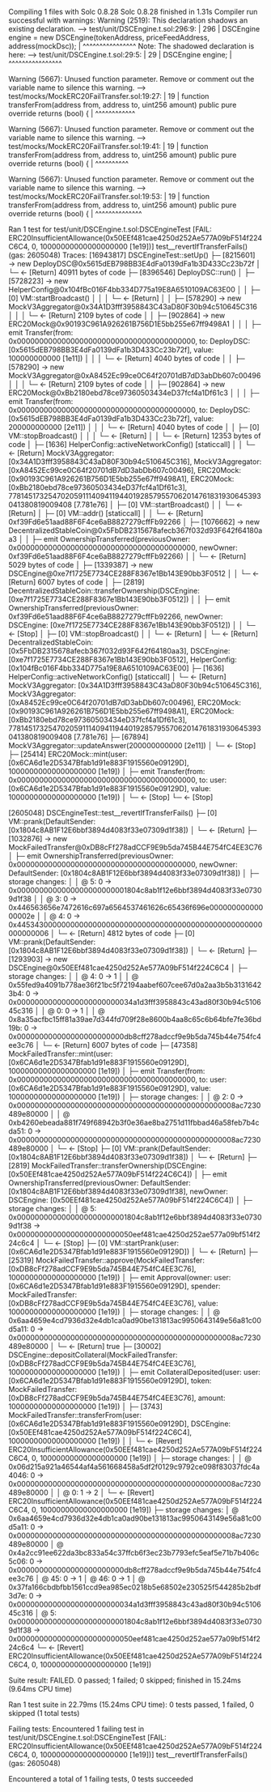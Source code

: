 Compiling 1 files with Solc 0.8.28
Solc 0.8.28 finished in 1.31s
Compiler run successful with warnings:
Warning (2519): This declaration shadows an existing declaration.
   --> test/unit/DSCEngine.t.sol:296:9:
    |
296 |         DSCEngine engine = new DSCEngine(tokenAddress, priceFeedAddress, address(mockDsc));
    |         ^^^^^^^^^^^^^^^^
Note: The shadowed declaration is here:
  --> test/unit/DSCEngine.t.sol:29:5:
   |
29 |     DSCEngine engine;
   |     ^^^^^^^^^^^^^^^^

Warning (5667): Unused function parameter. Remove or comment out the variable name to silence this warning.
  --> test/mocks/MockERC20FailTransfer.sol:19:27:
   |
19 |     function transferFrom(address from, address to, uint256 amount) public pure override returns (bool) {
   |                           ^^^^^^^^^^^^

Warning (5667): Unused function parameter. Remove or comment out the variable name to silence this warning.
  --> test/mocks/MockERC20FailTransfer.sol:19:41:
   |
19 |     function transferFrom(address from, address to, uint256 amount) public pure override returns (bool) {
   |                                         ^^^^^^^^^^

Warning (5667): Unused function parameter. Remove or comment out the variable name to silence this warning.
  --> test/mocks/MockERC20FailTransfer.sol:19:53:
   |
19 |     function transferFrom(address from, address to, uint256 amount) public pure override returns (bool) {
   |                                                     ^^^^^^^^^^^^^^


Ran 1 test for test/unit/DSCEngine.t.sol:DSCEngineTest
[FAIL: ERC20InsufficientAllowance(0x50EEf481cae4250d252Ae577A09bF514f224C6C4, 0, 10000000000000000000 [1e19])] test__revertIfTransferFails() (gas: 2605048)
Traces:
  [16943817] DSCEngineTest::setUp()
    ├─ [8215601] → new DeployDSC@0x5615dEB798BB3E4dFa0139dFa1b3D433Cc23b72f
    │   └─ ← [Return] 40911 bytes of code
    ├─ [8396546] DeployDSC::run()
    │   ├─ [5728223] → new HelperConfig@0x104fBc016F4bb334D775a19E8A6510109AC63E00
    │   │   ├─ [0] VM::startBroadcast()
    │   │   │   └─ ← [Return]
    │   │   ├─ [578290] → new MockV3Aggregator@0x34A1D3fff3958843C43aD80F30b94c510645C316
    │   │   │   └─ ← [Return] 2109 bytes of code
    │   │   ├─ [902864] → new ERC20Mock@0x90193C961A926261B756D1E5bb255e67ff9498A1
    │   │   │   ├─ emit Transfer(from: 0x0000000000000000000000000000000000000000, to: DeployDSC: [0x5615dEB798BB3E4dFa0139dFa1b3D433Cc23b72f], value: 100000000000 [1e11])
    │   │   │   └─ ← [Return] 4040 bytes of code
    │   │   ├─ [578290] → new MockV3Aggregator@0xA8452Ec99ce0C64f20701dB7dD3abDb607c00496
    │   │   │   └─ ← [Return] 2109 bytes of code
    │   │   ├─ [902864] → new ERC20Mock@0xBb2180ebd78ce97360503434eD37fcf4a1Df61c3
    │   │   │   ├─ emit Transfer(from: 0x0000000000000000000000000000000000000000, to: DeployDSC: [0x5615dEB798BB3E4dFa0139dFa1b3D433Cc23b72f], value: 200000000000 [2e11])
    │   │   │   └─ ← [Return] 4040 bytes of code
    │   │   ├─ [0] VM::stopBroadcast()
    │   │   │   └─ ← [Return]
    │   │   └─ ← [Return] 12353 bytes of code
    │   ├─ [1636] HelperConfig::activeNetworkConfig() [staticcall]
    │   │   └─ ← [Return] MockV3Aggregator: [0x34A1D3fff3958843C43aD80F30b94c510645C316], MockV3Aggregator: [0xA8452Ec99ce0C64f20701dB7dD3abDb607c00496], ERC20Mock: [0x90193C961A926261B756D1E5bb255e67ff9498A1], ERC20Mock: [0xBb2180ebd78ce97360503434eD37fcf4a1Df61c3], 77814517325470205911140941194401928579557062014761831930645393041380819009408 [7.781e76]
    │   ├─ [0] VM::startBroadcast(<pk>)
    │   │   └─ ← [Return]
    │   ├─ [0] VM::addr(<pk>) [staticcall]
    │   │   └─ ← [Return] 0xf39Fd6e51aad88F6F4ce6aB8827279cffFb92266
    │   ├─ [1076662] → new DecentralizedStableCoin@0x5FbDB2315678afecb367f032d93F642f64180aa3
    │   │   ├─ emit OwnershipTransferred(previousOwner: 0x0000000000000000000000000000000000000000, newOwner: 0xf39Fd6e51aad88F6F4ce6aB8827279cffFb92266)
    │   │   └─ ← [Return] 5029 bytes of code
    │   ├─ [1339387] → new DSCEngine@0xe7f1725E7734CE288F8367e1Bb143E90bb3F0512
    │   │   └─ ← [Return] 6007 bytes of code
    │   ├─ [2819] DecentralizedStableCoin::transferOwnership(DSCEngine: [0xe7f1725E7734CE288F8367e1Bb143E90bb3F0512])
    │   │   ├─ emit OwnershipTransferred(previousOwner: 0xf39Fd6e51aad88F6F4ce6aB8827279cffFb92266, newOwner: DSCEngine: [0xe7f1725E7734CE288F8367e1Bb143E90bb3F0512])
    │   │   └─ ← [Stop]
    │   ├─ [0] VM::stopBroadcast()
    │   │   └─ ← [Return]
    │   └─ ← [Return] DecentralizedStableCoin: [0x5FbDB2315678afecb367f032d93F642f64180aa3], DSCEngine: [0xe7f1725E7734CE288F8367e1Bb143E90bb3F0512], HelperConfig: [0x104fBc016F4bb334D775a19E8A6510109AC63E00]
    ├─ [1636] HelperConfig::activeNetworkConfig() [staticcall]
    │   └─ ← [Return] MockV3Aggregator: [0x34A1D3fff3958843C43aD80F30b94c510645C316], MockV3Aggregator: [0xA8452Ec99ce0C64f20701dB7dD3abDb607c00496], ERC20Mock: [0x90193C961A926261B756D1E5bb255e67ff9498A1], ERC20Mock: [0xBb2180ebd78ce97360503434eD37fcf4a1Df61c3], 77814517325470205911140941194401928579557062014761831930645393041380819009408 [7.781e76]
    ├─ [67894] MockV3Aggregator::updateAnswer(200000000000 [2e11])
    │   └─ ← [Stop]
    ├─ [25414] ERC20Mock::mint(user: [0x6CA6d1e2D5347Bfab1d91e883F1915560e09129D], 10000000000000000000 [1e19])
    │   ├─ emit Transfer(from: 0x0000000000000000000000000000000000000000, to: user: [0x6CA6d1e2D5347Bfab1d91e883F1915560e09129D], value: 10000000000000000000 [1e19])
    │   └─ ← [Stop]
    └─ ← [Stop]

  [2605048] DSCEngineTest::test__revertIfTransferFails()
    ├─ [0] VM::prank(DefaultSender: [0x1804c8AB1F12E6bbf3894d4083f33e07309d1f38])
    │   └─ ← [Return]
    ├─ [1032876] → new MockFailedTransfer@0xDB8cFf278adCCF9E9b5da745B44E754fC4EE3C76
    │   ├─ emit OwnershipTransferred(previousOwner: 0x0000000000000000000000000000000000000000, newOwner: DefaultSender: [0x1804c8AB1F12E6bbf3894d4083f33e07309d1f38])
    │   ├─  storage changes:
    │   │   @ 5: 0 → 0x0000000000000000000000001804c8ab1f12e6bbf3894d4083f33e07309d1f38
    │   │   @ 3: 0 → 0x446563656e7472616c697a6564537461626c65436f696e00000000000000002e
    │   │   @ 4: 0 → 0x4453430000000000000000000000000000000000000000000000000000000006
    │   └─ ← [Return] 4812 bytes of code
    ├─ [0] VM::prank(DefaultSender: [0x1804c8AB1F12E6bbf3894d4083f33e07309d1f38])
    │   └─ ← [Return]
    ├─ [1293903] → new DSCEngine@0x50EEf481cae4250d252Ae577A09bF514f224C6C4
    │   ├─  storage changes:
    │   │   @ 4: 0 → 1
    │   │   @ 0x55fed9a4091b778ae36f21bc5f72194aabef607cee67d0a2aa3b5b31316423b4: 0 → 0x00000000000000000000000034a1d3fff3958843c43ad80f30b94c510645c316
    │   │   @ 0: 0 → 1
    │   │   @ 0x8a35acfbc15ff81a39ae7d344fd709f28e8600b4aa8c65c6b64bfe7fe36bd19b: 0 → 0x000000000000000000000000db8cff278adccf9e9b5da745b44e754fc4ee3c76
    │   └─ ← [Return] 6007 bytes of code
    ├─ [47358] MockFailedTransfer::mint(user: [0x6CA6d1e2D5347Bfab1d91e883F1915560e09129D], 10000000000000000000 [1e19])
    │   ├─ emit Transfer(from: 0x0000000000000000000000000000000000000000, to: user: [0x6CA6d1e2D5347Bfab1d91e883F1915560e09129D], value: 10000000000000000000 [1e19])
    │   ├─  storage changes:
    │   │   @ 2: 0 → 0x0000000000000000000000000000000000000000000000008ac7230489e80000
    │   │   @ 0xb4260ebeada881f749f68942b3f0e36ae8ba2751d11fbbad46a58feb7b4cda51: 0 → 0x0000000000000000000000000000000000000000000000008ac7230489e80000
    │   └─ ← [Stop]
    ├─ [0] VM::prank(DefaultSender: [0x1804c8AB1F12E6bbf3894d4083f33e07309d1f38])
    │   └─ ← [Return]
    ├─ [2819] MockFailedTransfer::transferOwnership(DSCEngine: [0x50EEf481cae4250d252Ae577A09bF514f224C6C4])
    │   ├─ emit OwnershipTransferred(previousOwner: DefaultSender: [0x1804c8AB1F12E6bbf3894d4083f33e07309d1f38], newOwner: DSCEngine: [0x50EEf481cae4250d252Ae577A09bF514f224C6C4])
    │   ├─  storage changes:
    │   │   @ 5: 0x0000000000000000000000001804c8ab1f12e6bbf3894d4083f33e07309d1f38 → 0x00000000000000000000000050eef481cae4250d252ae577a09bf514f224c6c4
    │   └─ ← [Stop]
    ├─ [0] VM::startPrank(user: [0x6CA6d1e2D5347Bfab1d91e883F1915560e09129D])
    │   └─ ← [Return]
    ├─ [25319] MockFailedTransfer::approve(MockFailedTransfer: [0xDB8cFf278adCCF9E9b5da745B44E754fC4EE3C76], 10000000000000000000 [1e19])
    │   ├─ emit Approval(owner: user: [0x6CA6d1e2D5347Bfab1d91e883F1915560e09129D], spender: MockFailedTransfer: [0xDB8cFf278adCCF9E9b5da745B44E754fC4EE3C76], value: 10000000000000000000 [1e19])
    │   ├─  storage changes:
    │   │   @ 0x6aa4659e4cd7936d32e4db1ca0ad90be131813ac9950643149e56a81c00d5a11: 0 → 0x0000000000000000000000000000000000000000000000008ac7230489e80000
    │   └─ ← [Return] true
    ├─ [30002] DSCEngine::depositCollateral(MockFailedTransfer: [0xDB8cFf278adCCF9E9b5da745B44E754fC4EE3C76], 10000000000000000000 [1e19])
    │   ├─ emit CollateralDeposited(user: user: [0x6CA6d1e2D5347Bfab1d91e883F1915560e09129D], token: MockFailedTransfer: [0xDB8cFf278adCCF9E9b5da745B44E754fC4EE3C76], amount: 10000000000000000000 [1e19])
    │   ├─ [3743] MockFailedTransfer::transferFrom(user: [0x6CA6d1e2D5347Bfab1d91e883F1915560e09129D], DSCEngine: [0x50EEf481cae4250d252Ae577A09bF514f224C6C4], 10000000000000000000 [1e19])
    │   │   └─ ← [Revert] ERC20InsufficientAllowance(0x50EEf481cae4250d252Ae577A09bF514f224C6C4, 0, 10000000000000000000 [1e19])
    │   ├─  storage changes:
    │   │   @ 0x06d215a921a46544af4a561668458a5df2f0129c9792ce098f83037fdc4a4046: 0 → 0x0000000000000000000000000000000000000000000000008ac7230489e80000
    │   │   @ 0: 1 → 2
    │   └─ ← [Revert] ERC20InsufficientAllowance(0x50EEf481cae4250d252Ae577A09bF514f224C6C4, 0, 10000000000000000000 [1e19])
    ├─  storage changes:
    │   @ 0x6aa4659e4cd7936d32e4db1ca0ad90be131813ac9950643149e56a81c00d5a11: 0 → 0x0000000000000000000000000000000000000000000000008ac7230489e80000
    │   @ 0x4a2cc91ee622da3bc833a54c37ffcb6f3ec23b7793efc5eaf5e71b7b406c5c06: 0 → 0x000000000000000000000000db8cff278adccf9e9b5da745b44e754fc4ee3c76
    │   @ 45: 0 → 1
    │   @ 46: 0 → 1
    │   @ 0x37fa166cbdbfbb1561ccd9ea985ec0218b5e68502e230525f544285b2bdf3d7e: 0 → 0x00000000000000000000000034a1d3fff3958843c43ad80f30b94c510645c316
    │   @ 5: 0x0000000000000000000000001804c8ab1f12e6bbf3894d4083f33e07309d1f38 → 0x00000000000000000000000050eef481cae4250d252ae577a09bf514f224c6c4
    └─ ← [Revert] ERC20InsufficientAllowance(0x50EEf481cae4250d252Ae577A09bF514f224C6C4, 0, 10000000000000000000 [1e19])

Suite result: FAILED. 0 passed; 1 failed; 0 skipped; finished in 15.24ms (9.64ms CPU time)

Ran 1 test suite in 22.79ms (15.24ms CPU time): 0 tests passed, 1 failed, 0 skipped (1 total tests)

Failing tests:
Encountered 1 failing test in test/unit/DSCEngine.t.sol:DSCEngineTest
[FAIL: ERC20InsufficientAllowance(0x50EEf481cae4250d252Ae577A09bF514f224C6C4, 0, 10000000000000000000 [1e19])] test__revertIfTransferFails() (gas: 2605048)

Encountered a total of 1 failing tests, 0 tests succeeded
